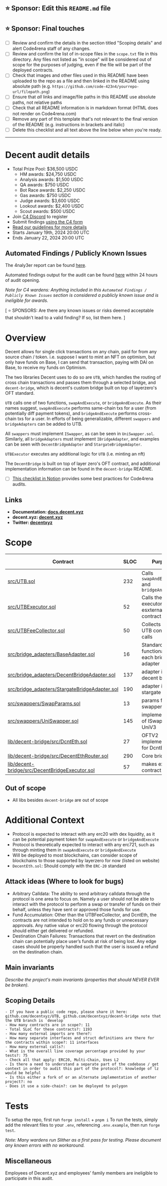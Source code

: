 ## ⭐️ Sponsor: Edit this `README.md` file

## ⭐️ Sponsor: Final touches

- [ ] Review and confirm the details in the section titled "Scoping details" and alert Code4rena staff of any changes.
- [ ] Review and confirm the list of in-scope files in the `scope.txt` file in this directory. Any files not listed as "in scope" will be considered out of scope for the purposes of judging, even if the file will be part of the deployed contracts.
- [ ] Check that images and other files used in this README have been uploaded to the repo as a file and then linked in the README using absolute path (e.g. `https://github.com/code-423n4/yourrepo-url/filepath.png`)
- [ ] Ensure that _all_ links and image/file paths in this README use absolute paths, not relative paths
- [ ] Check that all README information is in markdown format (HTML does not render on Code4rena.com)
- [ ] Remove any part of this template that's not relevant to the final version of the README (e.g. instructions in brackets and italic)
- [ ] Delete this checklist and all text above the line below when you're ready.

---

# Decent audit details

- Total Prize Pool: $36,500 USDC
  - HM awards: $24,750 USDC
  - Analysis awards: $1,500 USDC
  - QA awards: $750 USDC
  - Bot Race awards: $2,250 USDC
  - Gas awards: $750 USDC
  - Judge awards: $3,600 USDC
  - Lookout awards: $2,400 USDC
  - Scout awards: $500 USDC
- Join [C4 Discord](https://discord.gg/code4rena) to register
- Submit findings [using the C4 form](https://code4rena.com/contests/2024-01-decent/submit)
- [Read our guidelines for more details](https://docs.code4rena.com/roles/wardens)
- Starts January 19th, 2024 20:00 UTC
- Ends January 22, 2024 20:00 UTC

## Automated Findings / Publicly Known Issues

The 4naly3er report can be found [here](https://github.com/code-423n4/2024-01-decent/blob/main/4naly3er-report.md).

Automated findings output for the audit can be found [here](https://github.com/code-423n4/2024-01-decent/blob/main/bot-report.md) within 24 hours of audit opening.

_Note for C4 wardens: Anything included in this `Automated Findings / Publicly Known Issues` section is considered a publicly known issue and is ineligible for awards._

[ ⭐️ SPONSORS: Are there any known issues or risks deemed acceptable that shouldn't lead to a valid finding? If so, list them here. ]

# Overview

Decent allows for single click transactions on any chain, paid for from any source chain / token.
i.e. suppose I want to mint an NFT on optimism, but only have funds on Base, I can send that transaction, paying with DAI on Base, to receive my funds on Optimism.

The two libraries Decent uses to do so are `UTB`, which handles the routing of cross chain transactions and passes them through a selected bridge, and `decent-bridge`, which is decent's custom bridge built on top of layerzero's OFT standard.

`UTB` calls one of two functions, `swapAndExecute`, or `bridgeAndExecute`. As their names suggest, `swapAndExecute` performs same-chain txs for a user (from potentially diff payment tokens), and `bridgeAndExecute` performs cross-chain txs for a user.
In efforts of being generalizable, different `swappers` and `bridgeAdapters` can be added to UTB.

All `swappers` must implement `ISwapper`, as can be seen in `UniSwapper.sol`. Similarly, all `bridgeAdapters` must implement `IBridgeAdapter`, and examples can be seen with `DecentBridgeAdapter` and `StargateBridgeAdapter`.

`UTBExecutor` executes any additional logic for `UTB` (i.e. minting an nft)

The `DecentBridge` is built on top of layer zero's OFT contract, and additional implementation information can be found in the `decent-bridge` README.

- [ ] [This checklist in Notion](https://code4rena.notion.site/Key-info-for-Code4rena-sponsors-f60764c4c4574bbf8e7a6dbd72cc49b4#0cafa01e6201462e9f78677a39e09746) provides some best practices for Code4rena audits.

## Links

- **Documentation: [docs.decent.xyz](https://docs.decent.xyz)**
- **decent.xyz: [decent.xyz](https://decent.xyz)**
- **Twitter: [decentxyz](https://twitter.com/decentxyz)**

# Scope

| Contract                                                                                                                                      | SLOC | Purpose                                         | Libraries used |
| --------------------------------------------------------------------------------------------------------------------------------------------- | ---- | ----------------------------------------------- | -------------- |
| [src/UTB.sol](https://github.com/code-423n4/2024-01-decent/src/UTB.sol)                                                                       | 232  | Calls `swapAndExeucte` and `bridgeAndExecute`   |                |
| [src/UTBExecutor.sol](https://github.com/code-423n4/2024-01-decent/src/UTBExecutor.sol)                                                       | 52   | Calls the executor for esxternal contract calls |                |
| [src/UTBFeeCollector.sol](https://github.com/code-423n4/2024-01-decent/src/UTBFeeCollector.sol)                                               | 50   | Collects fees on UTB contract calls             |
| [src/bridge_adapters/BaseAdapter.sol](https://github.com/code-423n4/2024-01-decent/src/bridge_adapters/BaseAdapter.sol)                       | 16   | Standard functionality for each bridge adapter  |
| [src/bridge_adapters/DecentBridgeAdapter.sol](https://github.com/code-423n4/2024-01-decent/src/bridge_adapters/DecentBridgeAdapter.sol)       | 137  | adapter impl for decent bridge                  |
| [src/bridge_adapters/StargateBridgeAdapter.sol](https://github.com/code-423n4/2024-01-decent/src/bridge_adapters/StargateBridgeAdapter.sol)   | 190  | adapter impl for stargate bridge                |
| [src/swappers/SwapParams.sol](https://github.com/code-423n4/2024-01-decent/src/swappers/SwapParams.sol)                                       | 13   | params for swapper files                        |
| [src/swappers/UniSwapper.sol](https://github.com/code-423n4/2024-01-decent/src/swappers/UniSwapper.sol)                                       | 145  | implementation of ISwapper for UniV3            |
| [lib/decent-bridge/src/DcntEth.sol](https://github.com/code-423n4/2024-01-decent/lib/decent-bridge/src/DcntEth.sol)                           | 27   | OFTV2 implementation for DcntEth                | `OFTV2`        |
| [lib/decent-bridge/src/DecentEthRouter.sol](https://github.com/code-423n4/2024-01-decent/lib/decent-bridge/src/DecentEthRouter.sol)           | 290  | Core bridge logic                               |                |
| [lib/decent-bridge/src/DecentBridgeExecutor.sol](https://github.com/code-423n4/2024-01-decent/lib/decent-bridge/src/DecentBridgeExecutor.sol) | 57   | makes external contract calls                   |                |

## Out of scope

- All libs besides `decent-bridge` are out of scope

# Additional Context

- Protocol is expected to interact with any erc20 with dex liquidity, as it can be potential payment token for `swapAndExecute` or `bridgeAndExecute`
- Protocol is theoretically expected to interact with any erc721, such as through minting them in `swapAndExecute` or `bridgeAndExecute`
- Will be deployed to most blockchains, can consider scope of blockchains to those supported by layerzero for now (listed on website)
- `DecentEth.sol`: Should comply with the `ERC-20` standard

## Attack ideas (Where to look for bugs)

- Arbitrary Calldata: The ability to send arbitrary calldata through the protocol is one area to focus on. Namely a user should not be able to interact with the protocol to perform a swap or transfer of funds on their behalf, unless they have sent or approved those funds for use.
- Fund Accumulation: Other than the UTBFeeCollector, and DcntEth, the contracts are not intended to hold on to any funds or unnecessary approvals. Any native value or erc20 flowing through the protocol should either get delivered or refunded.
- Destination Chain Failures: Transactions that revert on the destination chain can potentially place user’s funds at risk of being lost. Any edge cases should be properly handled such that the user is issued a refund on the destination chain.

## Main invariants

_Describe the project's main invariants (properties that should NEVER EVER be broken)._

## Scoping Details

```
- If you have a public code repo, please share it here: github.com/decentxyz/UTB, github.com/decentxyz/decent-bridge note that the UTB branch is `develop`
- How many contracts are in scope?: 11
- Total SLoC for these contracts?: 1193
- How many external imports are there?:
- How many separate interfaces and struct definitions are there for the contracts within scope?: 11 interfaces
- How many external calls?:
- What is the overall line coverage percentage provided by your tests?: 75
- Check all that apply: ERC20, Multi-Chain, Uses L2
- Is there a need to understand a separate part of the codebase / get context in order to audit this part of the protocol?: knowledge of lz would be helpful
- Is this either a fork of or an alternate implementation of another project?: no
- Does it use a side-chain?: can be deployed to polygon
```

# Tests

To setup the repo, first run `forge install` + `pnpm i`
To run the tests, simply add the relevant files to your `.env`, referencing `.env.example`, then run `forge test`.

_Note: Many wardens run Slither as a first pass for testing. Please document any known errors with no workaround._

## Miscellaneous

Employees of Decent.xyz and employees' family members are ineligible to participate in this audit.
